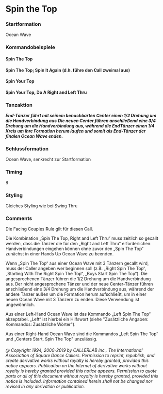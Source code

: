 
# Spin the Top

### Startformation

Ocean Wave

### Kommandobeispiele

#### Spin The Top
#### Spin The Top; Spin It Again (d.h. führe den Call zweimal aus)
#### Spin Your Top
#### Spin Your Top, Do A Right and Left Thru

### Tanzaktion

***End-Tänzer führt mit seinem benachbarten Center einen 1/2 Drehung um die Handverbindung
aus***
***Die neuen Center führen anschließend eine 3/4 Drehung um die Handverbindung aus, während die EndTänzer einen 1/4 Kreis um ihre Formation herum laufen und somit als End-Tänzer der finalen Ocean Wave enden.***

### Schlussformation

Ocean Wave, senkrecht zur Startformation

### Timing

8

### Styling

Gleiches Styling wie bei Swing Thru

### Comments

Die Facing Couples Rule gilt für diesen Call.

Die Kombination „Spin The Top, Right and Left Thru“ muss zeitlich so gecallt werden, dass die Tänzer die für
den „Right and Left Thru“ erforderlichen Handverbindungen eingehen können ohne zuvor den „Spin The Top“
zunächst in einer Hands Up Ocean Wave zu beenden.

Wenn „Spin The Top“ aus einer Ocean Wave mit 3 Tänzern gecallt wird, muss der Caller angeben wer
beginnen soll (z.B. „Right Spin The Top“, „Starting With The Right Spin The Top“, „Boys Start Spin The Top“).
Die angesprochenen Tänzer führen die 1/2 Drehung um die Handverbindung aus. Der nicht angesprochene
Tänzer und der neue Center-Tänzer führen anschließend eine 3/4 Drehung um die Handverbindung aus,
während der andere Tänzer außen um die Formation herum aufschließt, um in einer neuen Ocean Wave mit 3
Tänzern zu enden. Diese Verwendung ist ungewöhnlich.

Aus einer Left-Hand Ocean Wave ist das Kommando „Left Spin The Top“ akzeptabel. „Left“ ist hierbei ein
Hilfswort (siehe "Zusätzliche Angaben: Kommandos: Zusätzliche Wörter").

Aus einer Right-Hand Ocean Wave sind die Kommandos „Left Spin The Top“ und „Centers Start, Spin The
Top" unzulässig.

###### @ Copyright 1994, 2000-2019 by CALLERLAB Inc., The International Association of Square Dance Callers. Permission to reprint, republish, and create derivative works without royalty is hereby granted, provided this notice appears. Publication on the Internet of derivative works without royalty is hereby granted provided this notice appears. Permission to quote parts or all of this document without royalty is hereby granted, provided this notice is included. Information contained herein shall not be changed nor revised in any derivation or publication.
